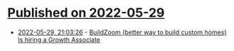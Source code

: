 # [Published on 2022-05-29](index.md)

* [2022-05-29, 21:03:26](https://news.ycombinator.com/item?id=31552853) - [BuildZoom (better way to build custom homes) Is hiring a Growth Associate](https://jobs.lever.co/buildzoom)
